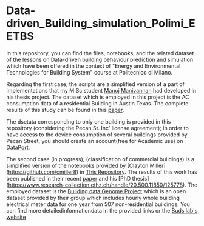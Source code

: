 # Data-driven_Building_simulation_Polimi_EETBS
In this repository, you can find the files, notebooks, and the related dataset of the lessons on Data-driven building behaviour prediction and simulation which have been offered in the context of "Energy and Environmental Technologies for Building System" course at Politecnico di Milano.

Regarding the first case, the scripts  are a simplified version of a part of implementations that my M.Sc student [Manoj Manivannan](https://github.com/manojm18) had developed in his thesis project. The dataset which is employed in this project is the AC consumption data of a residential Building in Austin Texas. The complete results of this study can be found in this [paper](http://www.mdpi.com/1996-1073/10/11/1905). 

The dsetata corresponding to only one building is provided in this repository (considering the Pecan St. Inc' license agreement); in order to have access to the device consumption of several buildings provided by Pecan Street, you should create an account(free for Academic use) on [DataPort](https://dataport.cloud/).

The second case (in progress), (classification of commercial buildings) is a simplified version of the notebooks provided by [Clayton Miller] (https://github.com/cmiller8) in [This Repository](https://github.com/buds-lab/temporal-features-for-nonres-buildings-library). The results of this work has been published in their recent [paper]() and his [PhD thesis] (https://www.research-collection.ethz.ch/handle/20.500.11850/125778). The employed dataset is the [Building data Genome Project](https://github.com/buds-lab/the-building-data-genome-project) which is an open dataset provided by their group which includes hourly whole building electrical meter data for one year from 507 non-residential buildings. You can find more detailedinfomrationdata in the provided links or the [Buds lab's website](http://www.budslab.org/)




